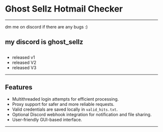 # Ghost Sellz Hotmail Checker
---
dm me on discord if there are any bugs :)

my discord is ghost_sellz
---
##
- released v1
- released V2
- released V3
---
## Features
- Multithreaded login attempts for efficient processing.
- Proxy support for safer and more reliable requests.
- Valid credentials are saved locally in `valid_hits.txt`.
- Optional Discord webhook integration for notification and file sharing.
- User-friendly GUI-based interface.
---



